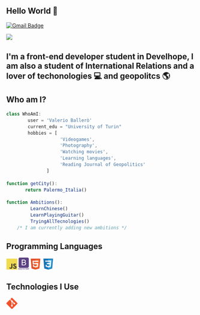 ## Hello World 👋

[![Gmail Badge](https://img.shields.io/badge/-valerio.ballaroxy@gmail.com-c14438?style=flat-square&logo=Gmail&logoColor=white&link=mailto:valerio.ballaroxy@gmail.com)](mailto:valerio.ballaroxy@gmail.com)

<img src = "https://github-readme-stats.vercel.app/api/top-langs/?username=Valexy6&layout=compact">

## I'm a front-end developer student in Develhope, I am also a student of International Relations and a lover of techonologies :computer: and geopolitcs :earth_americas: 



## Who am I?
 ```javascript
 class WhoAmI:
	     user = 'Valerio Ballerò'
   	     current_edu = "University of Turin"
         hobbies = [
   			         'Videogames',
                     'Photography',
   			         'Watching movies',
   			         'Learning languages',
   			         'Reading Journal of Geopolitics'
   		        ]
		
function getCity():
   	    return Palermo_Italia()
   
function Ambitions():
   	      LearnChinese()
   	      LearnPlayingGuitar()
   	      TryingAllTecnologies()
   	 /* I am currently adding new ambitions */

```


## Programming Languages

<img src = 'https://github.com/Valexy6/Valexy6/blob/main/images/js.svg' width='30'/><img src = 'https://github.com/Valexy6/Valexy6/blob/main/images/bootstrap.svg' width='33'/><img src = 'https://github.com/Valexy6/Valexy6/blob/main/images/html.svg' width='30'/> <img src = 'https://github.com/Valexy6/Valexy6/blob/main/images/css.svg' width='30'/>


## Technologies I Use

<img src = 'https://github.com/Valexy6/Valexy6/blob/main/images/git.svg' width='30'/>
